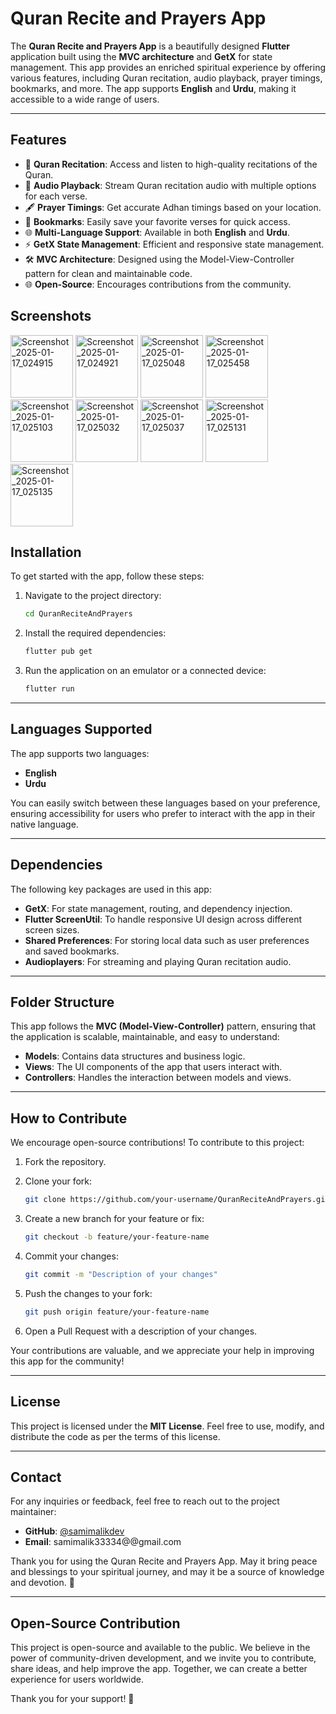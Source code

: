 # Quran Recite and Prayers App

The **Quran Recite and Prayers App** is a beautifully designed **Flutter** application built using the **MVC architecture** and **GetX** for state management. This app provides an enriched spiritual experience by offering various features, including Quran recitation, audio playback, prayer timings, bookmarks, and more. The app supports **English** and **Urdu**, making it accessible to a wide range of users.

---

## Features

- 📖 **Quran Recitation**: Access and listen to high-quality recitations of the Quran.
- 🎵 **Audio Playback**: Stream Quran recitation audio with multiple options for each verse.
- 🖋 **Prayer Timings**: Get accurate Adhan timings based on your location.
- 📌 **Bookmarks**: Easily save your favorite verses for quick access.
- 🌐 **Multi-Language Support**: Available in both **English** and **Urdu**.
- ⚡ **GetX State Management**: Efficient and responsive state management.
- 🛠 **MVC Architecture**: Designed using the Model-View-Controller pattern for clean and maintainable code.
- 🌐 **Open-Source**: Encourages contributions from the community.

## Screenshots

<img src="https://github.com/user-attachments/assets/807e21e5-b4ef-4ded-9ccb-df1593139ccc" alt="Screenshot_2025-01-17_024915" width="100"/>
<img src="https://github.com/user-attachments/assets/e0c4c99b-02b3-4dfe-b778-afef30c1eab8" alt="Screenshot_2025-01-17_024921" width="100"/>
<img src="https://github.com/user-attachments/assets/95ee1e95-dfd0-4445-ac6d-a1577c4155fd" alt="Screenshot_2025-01-17_025048" width="100"/>
<img src="https://github.com/user-attachments/assets/f4b2e695-12dd-4a5b-8949-856fd2d42981" alt="Screenshot_2025-01-17_025458" width="100"/>
<img src="https://github.com/user-attachments/assets/c94a06ce-7737-4d61-96a0-343c47bb3eb9" alt="Screenshot_2025-01-17_025103" width="100"/>
<img src="https://github.com/user-attachments/assets/c0647340-bddc-4691-9553-95564a3d5142" alt="Screenshot_2025-01-17_025032" width="100"/>
<img src="https://github.com/user-attachments/assets/e1484bfb-3bc0-436f-925f-627d3d74329e" alt="Screenshot_2025-01-17_025037" width="100"/>
<img src="https://github.com/user-attachments/assets/0056b9bc-8422-4cda-8dd7-601b1cd9cc88" alt="Screenshot_2025-01-17_025131" width="100"/>
<img src="https://github.com/user-attachments/assets/508e0e81-d184-44b0-b0cb-dacd37919113" alt="Screenshot_2025-01-17_025135" width="100"/>




## Installation

To get started with the app, follow these steps:

1. Navigate to the project directory:
   ```bash
   cd QuranReciteAndPrayers
   ```

2. Install the required dependencies:
   ```bash
   flutter pub get
   ```

3. Run the application on an emulator or a connected device:
   ```bash
   flutter run
   ```

---

## Languages Supported

The app supports two languages:

- **English**
- **Urdu**

You can easily switch between these languages based on your preference, ensuring accessibility for users who prefer to interact with the app in their native language.

---

## Dependencies

The following key packages are used in this app:

- **GetX**: For state management, routing, and dependency injection.
- **Flutter ScreenUtil**: To handle responsive UI design across different screen sizes.
- **Shared Preferences**: For storing local data such as user preferences and saved bookmarks.
- **Audioplayers**: For streaming and playing Quran recitation audio.

---

## Folder Structure

This app follows the **MVC (Model-View-Controller)** pattern, ensuring that the application is scalable, maintainable, and easy to understand:

- **Models**: Contains data structures and business logic.
- **Views**: The UI components of the app that users interact with.
- **Controllers**: Handles the interaction between models and views.

---

## How to Contribute

We encourage open-source contributions! To contribute to this project:

1. Fork the repository.
2. Clone your fork:
   ```bash
   git clone https://github.com/your-username/QuranReciteAndPrayers.git
   ```

3. Create a new branch for your feature or fix:
   ```bash
   git checkout -b feature/your-feature-name
   ```

4. Commit your changes:
   ```bash
   git commit -m "Description of your changes"
   ```

5. Push the changes to your fork:
   ```bash
   git push origin feature/your-feature-name
   ```

6. Open a Pull Request with a description of your changes.

Your contributions are valuable, and we appreciate your help in improving this app for the community!

---

## License

This project is licensed under the **MIT License**. Feel free to use, modify, and distribute the code as per the terms of this license.

---

## Contact

For any inquiries or feedback, feel free to reach out to the project maintainer:

- **GitHub**: [@samimalikdev](https://github.com/samimalikdev)
- **Email**: samimalik33334@@gmail.com 

Thank you for using the Quran Recite and Prayers App. May it bring peace and blessings to your spiritual journey, and may it be a source of knowledge and devotion. 🌟

---

## Open-Source Contribution

This project is open-source and available to the public. We believe in the power of community-driven development, and we invite you to contribute, share ideas, and help improve the app. Together, we can create a better experience for users worldwide.

Thank you for your support! 🙏

